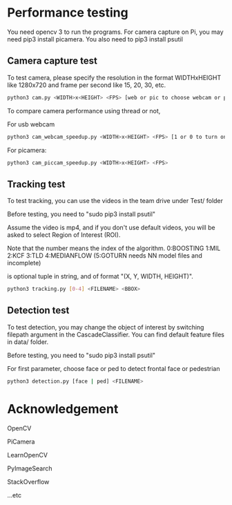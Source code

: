 # Performance testing
You need opencv 3 to run the programs. For camera capture on Pi, you may need pip3 install picamera. You also need to pip3 install psutil


## Camera capture test

To test camera, please specify the resolution in the format WIDTHxHEIGHT like 1280x720 and frame per second like 15, 20, 30, etc.

```bash
python3 cam.py <WIDTH>x<HEIGHT> <FPS> [web or pic to choose webcam or picamera]
```

To compare camera performance using thread or not,

For usb webcam
```bash
python3 cam_webcam_speedup.py <WIDTH>x<HEIGHT> <FPS> [1 or 0 to turn on/off MJPG]
```
For picamera:
```bash
python3 cam_piccam_speedup.py <WIDTH>x<HEIGHT> <FPS>
```

## Tracking test

To test tracking, you can use the videos in the team drive under Test/ folder

Before testing, you need to "sudo pip3 install psutil"

Assume the video is mp4, and if you don't use default videos, you will be asked to select Region of Interest (ROI).

Note that the number means the index of the algorithm. 0:BOOSTING 1:MIL 2:KCF 3:TLD 4:MEDIANFLOW (5:GOTURN needs NN model files and incomplete)

<BBOX> is optional tuple in string, and of format "(X, Y, WIDTH, HEIGHT)".


```bash
python3 tracking.py [0-4] <FILENAME> <BBOX>
```

## Detection test

To test detection, you may change the object of interest by switching filepath argument in the CascadeClassifier. You can find default feature files in data/ folder.

Before testing, you need to "sudo pip3 install psutil"

For first parameter, choose face or ped to detect frontal face or pedestrian
```bash
python3 detection.py [face | ped] <FILENAME>
```

# Acknowledgement
OpenCV

PiCamera

LearnOpenCV

PyImageSearch

StackOverflow

...etc
